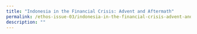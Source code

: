 ```yaml
---
title: "Indonesia in the Financial Crisis: Advent and Aftermath"
permalink: /ethos-issue-03/indonesia-in-the-financial-crisis-advent-and-aftermath/
description: ""
---
```

